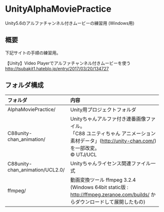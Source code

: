 # UnityAlphaMoviePractice
Unity5.6のアルファチャンネル付きムービーの練習用 (Windows用)


## 概要

下記サイトの手順の練習用。

【Unity】Video Playerでアルファチャンネル付きムービーを使う  
http://tsubakit1.hateblo.jp/entry/2017/03/20/134727

## フォルダ構成

| フォルダ | 内容 |
|:-----------|:------------|
| AlphaMoviePractice/  | Unity用プロジェクトフォルダ |
| C88unity-chan_animation/         |  Unityちゃんアルファ付き連番画像ファイル。<BR>「C88 ユニティちゃん アニメーション素材データ」(http://unity-chan.com/) を一部改変。<BR>© UTJ/UCL |
| C88unity-chan_animation/UCL2.0/  |  Unityちゃんライセンス関連ファイル一式 |
| ffmpeg/ | 動画変換ツール ffmpeg 3.2.4 (Windows 64bit static版 :  http://ffmpeg.zeranoe.com/builds/ からダウンロードして展開したもの)  |
